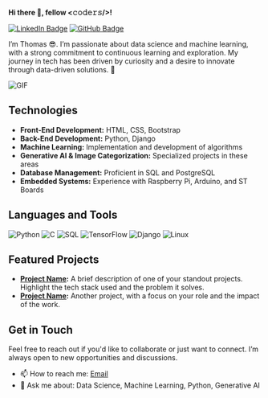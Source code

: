 **Hi there 👋, fellow <𝚌𝚘𝚍𝚎𝚛𝚜/>!**

[![LinkedIn Badge](https://img.shields.io/badge/-LinkedIn-0a66c2?style=flat-square&logo=LinkedIn&logoColor=white)](https://linkedin.com/in/thomkell)
[![GitHub Badge](https://img.shields.io/badge/-GitHub-181717?style=flat-square&logo=GitHub&logoColor=white)](https://github.com/thomkell)

I’m Thomas 😎. I’m passionate about data science and machine learning, with a strong commitment to continuous learning and exploration. My journey in tech has been driven by curiosity and a desire to innovate through data-driven solutions. 🚀

![GIF](https://media.giphy.com/media/xT9IgzoKnwFNmISR8I/giphy.gif)

## Technologies

- **Front-End Development:** HTML, CSS, Bootstrap
- **Back-End Development:** Python, Django
- **Machine Learning:** Implementation and development of algorithms
- **Generative AI & Image Categorization:** Specialized projects in these areas
- **Database Management:** Proficient in SQL and PostgreSQL
- **Embedded Systems:** Experience with Raspberry Pi, Arduino, and ST Boards

## Languages and Tools

![Python](https://img.shields.io/badge/-Python-333333?style=flat&logo=python)
![C](https://img.shields.io/badge/-C-00599C?style=flat&logo=c)
![SQL](https://img.shields.io/badge/-SQL-333333?style=flat&logo=postgresql)
![TensorFlow](https://img.shields.io/badge/-TensorFlow-FF6F00?style=flat&logo=tensorflow)
![Django](https://img.shields.io/badge/-Django-092E20?style=flat&logo=django)
![Linux](https://img.shields.io/badge/-Linux-333333?style=flat&logo=linux)

## Featured Projects

- **[Project Name](#):** A brief description of one of your standout projects. Highlight the tech stack used and the problem it solves.
- **[Project Name](#):** Another project, with a focus on your role and the impact of the work.

## Get in Touch

Feel free to reach out if you'd like to collaborate or just want to connect. I’m always open to new opportunities and discussions.

- 📫 How to reach me: [Email](mailto:th.h.keller@gmail.com)
- 💬 Ask me about: Data Science, Machine Learning, Python, Generative AI

<!--
**thomkell/thomkell** is a ✨ _special_ ✨ repository because its `README.md` (this file) appears on your GitHub profile.

Here are some ideas to get you started:

- 🔭 I’m currently working on ...
- 🌱 I’m currently learning ...
- 👯 I’m looking to collaborate on ...
- 🤔 I’m looking for help with ...
- ⚡ Fun fact: ...
-->
